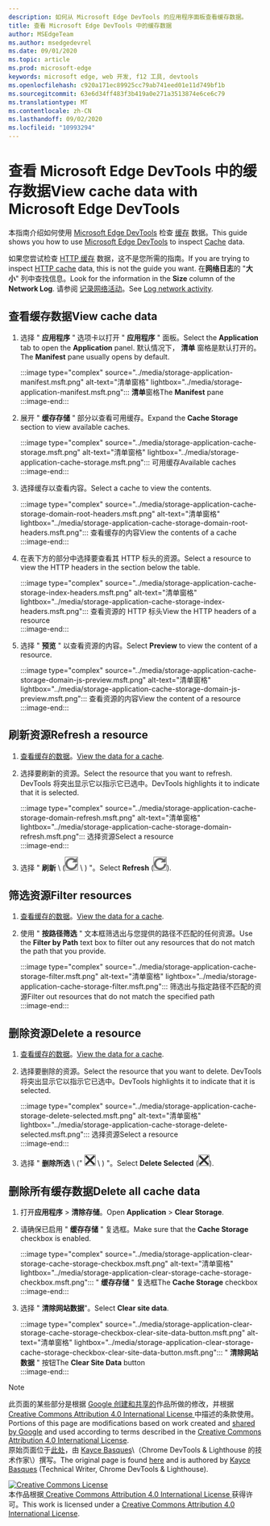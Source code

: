 ```yaml
---
description: 如何从 Microsoft Edge DevTools 的应用程序面板查看缓存数据。
title: 查看 Microsoft Edge DevTools 中的缓存数据
author: MSEdgeTeam
ms.author: msedgedevrel
ms.date: 09/01/2020
ms.topic: article
ms.prod: microsoft-edge
keywords: microsoft edge, web 开发, f12 工具, devtools
ms.openlocfilehash: c920a171ec89925cc79ab741eed01e11d749bf1b
ms.sourcegitcommit: 63e6d34ff483f3b419a0e271a3513874e6ce6c79
ms.translationtype: MT
ms.contentlocale: zh-CN
ms.lasthandoff: 09/02/2020
ms.locfileid: "10993294"
---
```

<!-- Copyright Kayce Basques 

   Licensed under the Apache License, Version 2.0 (the "License");
   you may not use this file except in compliance with the License.
   You may obtain a copy of the License at

       https://www.apache.org/licenses/LICENSE-2.0

   Unless required by applicable law or agreed to in writing, software
   distributed under the License is distributed on an "AS IS" BASIS,
   WITHOUT WARRANTIES OR CONDITIONS OF ANY KIND, either express or implied.
   See the License for the specific language governing permissions and
   limitations under the License.  -->





# <span data-ttu-id="78447-104">查看 Microsoft Edge DevTools 中的缓存数据</span><span class="sxs-lookup"><span data-stu-id="78447-104">View cache data with Microsoft Edge DevTools</span></span>   



<span data-ttu-id="78447-105">本指南介绍如何使用 [Microsoft Edge DevTools][MicrosoftEdgeDevTools] 检查 [缓存][MDNCache] 数据。</span><span class="sxs-lookup"><span data-stu-id="78447-105">This guide shows you how to use [Microsoft Edge DevTools][MicrosoftEdgeDevTools] to inspect [Cache][MDNCache] data.</span></span>  

<span data-ttu-id="78447-106">如果您尝试检查 [HTTP 缓存][MDNHTTPCaching] 数据，这不是您所需的指南。</span><span class="sxs-lookup"><span data-stu-id="78447-106">If you are trying to inspect [HTTP cache][MDNHTTPCaching] data, this is not the guide you want.</span></span>  <span data-ttu-id="78447-107">在**网络日志**的 "**大小**" 列中查找信息。</span><span class="sxs-lookup"><span data-stu-id="78447-107">Look for the information in the **Size** column of the **Network Log**.</span></span>  <span data-ttu-id="78447-108">请参阅 [记录网络活动][DevtoolsNetworkLogActivity]。</span><span class="sxs-lookup"><span data-stu-id="78447-108">See [Log network activity][DevtoolsNetworkLogActivity].</span></span>  

## <span data-ttu-id="78447-109">查看缓存数据</span><span class="sxs-lookup"><span data-stu-id="78447-109">View cache data</span></span>   

1.  <span data-ttu-id="78447-110">选择 " **应用程序** " 选项卡以打开 " **应用程序** " 面板。</span><span class="sxs-lookup"><span data-stu-id="78447-110">Select the **Application** tab to open the **Application** panel.</span></span>  <span data-ttu-id="78447-111">默认情况下， **清单** 窗格是默认打开的。</span><span class="sxs-lookup"><span data-stu-id="78447-111">The **Manifest** pane usually opens by default.</span></span>  
    
    :::image type="complex" source="../media/storage-application-manifest.msft.png" alt-text="清单窗格" lightbox="../media/storage-application-manifest.msft.png":::
       <span data-ttu-id="78447-113">**清单**窗格</span><span class="sxs-lookup"><span data-stu-id="78447-113">The **Manifest** pane</span></span>  
    :::image-end:::  
    
1.  <span data-ttu-id="78447-114">展开 " **缓存存储** " 部分以查看可用缓存。</span><span class="sxs-lookup"><span data-stu-id="78447-114">Expand the **Cache Storage** section to view available caches.</span></span>  
    
    :::image type="complex" source="../media/storage-application-cache-storage.msft.png" alt-text="清单窗格" lightbox="../media/storage-application-cache-storage.msft.png":::
       <span data-ttu-id="78447-116">可用缓存</span><span class="sxs-lookup"><span data-stu-id="78447-116">Available caches</span></span>  
    :::image-end:::  
    
1.  <span data-ttu-id="78447-117">选择缓存以查看内容。</span><span class="sxs-lookup"><span data-stu-id="78447-117">Select a cache to view the contents.</span></span>  
    
    :::image type="complex" source="../media/storage-application-cache-storage-domain-root-headers.msft.png" alt-text="清单窗格" lightbox="../media/storage-application-cache-storage-domain-root-headers.msft.png":::
       <span data-ttu-id="78447-119">查看缓存的内容</span><span class="sxs-lookup"><span data-stu-id="78447-119">View the contents of a cache</span></span>  
    :::image-end:::  
    
1.  <span data-ttu-id="78447-120">在表下方的部分中选择要查看其 HTTP 标头的资源。</span><span class="sxs-lookup"><span data-stu-id="78447-120">Select a resource to view the HTTP headers in the section below the table.</span></span>  
    
    :::image type="complex" source="../media/storage-application-cache-storage-index-headers.msft.png" alt-text="清单窗格" lightbox="../media/storage-application-cache-storage-index-headers.msft.png":::
       <span data-ttu-id="78447-122">查看资源的 HTTP 标头</span><span class="sxs-lookup"><span data-stu-id="78447-122">View the HTTP headers of a resource</span></span>  
    :::image-end:::  
    
1.  <span data-ttu-id="78447-123">选择 " **预览** " 以查看资源的内容。</span><span class="sxs-lookup"><span data-stu-id="78447-123">Select **Preview** to view the content of a resource.</span></span>  
    
    :::image type="complex" source="../media/storage-application-cache-storage-domain-js-preview.msft.png" alt-text="清单窗格" lightbox="../media/storage-application-cache-storage-domain-js-preview.msft.png":::
       <span data-ttu-id="78447-125">查看资源的内容</span><span class="sxs-lookup"><span data-stu-id="78447-125">View the content of a resource</span></span>  
    :::image-end:::  
    
## <span data-ttu-id="78447-126">刷新资源</span><span class="sxs-lookup"><span data-stu-id="78447-126">Refresh a resource</span></span>   

1.  <span data-ttu-id="78447-127">[查看缓存的数据](#view-cache-data)。</span><span class="sxs-lookup"><span data-stu-id="78447-127">[View the data for a cache](#view-cache-data).</span></span>  
1.  <span data-ttu-id="78447-128">选择要刷新的资源。</span><span class="sxs-lookup"><span data-stu-id="78447-128">Select the resource that you want to refresh.</span></span>  <span data-ttu-id="78447-129">DevTools 将突出显示它以指示它已选中。</span><span class="sxs-lookup"><span data-stu-id="78447-129">DevTools highlights it to indicate that it is selected.</span></span>  
    
    :::image type="complex" source="../media/storage-application-cache-storage-domain-refresh.msft.png" alt-text="清单窗格" lightbox="../media/storage-application-cache-storage-domain-refresh.msft.png":::
       <span data-ttu-id="78447-131">选择资源</span><span class="sxs-lookup"><span data-stu-id="78447-131">Select a resource</span></span>  
    :::image-end:::  
    
1.  <span data-ttu-id="78447-132">选择 " **刷新** \ (![ 刷新 ][ImageRefreshIcon] \ ) "。</span><span class="sxs-lookup"><span data-stu-id="78447-132">Select **Refresh** \(![Refresh][ImageRefreshIcon]\).</span></span>  
    
## <span data-ttu-id="78447-133">筛选资源</span><span class="sxs-lookup"><span data-stu-id="78447-133">Filter resources</span></span>   

1.  <span data-ttu-id="78447-134">[查看缓存的数据](#view-cache-data)。</span><span class="sxs-lookup"><span data-stu-id="78447-134">[View the data for a cache](#view-cache-data).</span></span>  
1.  <span data-ttu-id="78447-135">使用 " **按路径筛选** " 文本框筛选出与您提供的路径不匹配的任何资源。</span><span class="sxs-lookup"><span data-stu-id="78447-135">Use the **Filter by Path** text box to filter out any resources that do not match the path that you provide.</span></span>  
    
    :::image type="complex" source="../media/storage-application-cache-storage-filter.msft.png" alt-text="清单窗格" lightbox="../media/storage-application-cache-storage-filter.msft.png":::
       <span data-ttu-id="78447-137">筛选出与指定路径不匹配的资源</span><span class="sxs-lookup"><span data-stu-id="78447-137">Filter out resources that do not match the specified path</span></span>  
    :::image-end:::  
    
## <span data-ttu-id="78447-138">删除资源</span><span class="sxs-lookup"><span data-stu-id="78447-138">Delete a resource</span></span>   

1.  <span data-ttu-id="78447-139">[查看缓存的数据](#view-cache-data)。</span><span class="sxs-lookup"><span data-stu-id="78447-139">[View the data for a cache](#view-cache-data).</span></span>  
1.  <span data-ttu-id="78447-140">选择要删除的资源。</span><span class="sxs-lookup"><span data-stu-id="78447-140">Select the resource that you want to delete.</span></span>  <span data-ttu-id="78447-141">DevTools 将突出显示它以指示它已选中。</span><span class="sxs-lookup"><span data-stu-id="78447-141">DevTools highlights it to indicate that it is selected.</span></span>  
    
    :::image type="complex" source="../media/storage-application-cache-storage-delete-selected.msft.png" alt-text="清单窗格" lightbox="../media/storage-application-cache-storage-delete-selected.msft.png":::
       <span data-ttu-id="78447-143">选择资源</span><span class="sxs-lookup"><span data-stu-id="78447-143">Select a resource</span></span>  
    :::image-end:::  
    
1.  <span data-ttu-id="78447-144">选择 " **删除所选** \ (" ![ 删除所选 ][ImageDeleteIcon] \ ) "。</span><span class="sxs-lookup"><span data-stu-id="78447-144">Select **Delete Selected** \(![Delete Selected][ImageDeleteIcon]\).</span></span>  
    
## <span data-ttu-id="78447-145">删除所有缓存数据</span><span class="sxs-lookup"><span data-stu-id="78447-145">Delete all cache data</span></span>   

1.  <span data-ttu-id="78447-146">打开**应用程序**  >  **清除存储**。</span><span class="sxs-lookup"><span data-stu-id="78447-146">Open **Application** > **Clear Storage**.</span></span>  
1.  <span data-ttu-id="78447-147">请确保已启用 " **缓存存储** " 复选框。</span><span class="sxs-lookup"><span data-stu-id="78447-147">Make sure that the **Cache Storage** checkbox is enabled.</span></span>  
    
    :::image type="complex" source="../media/storage-application-clear-storage-cache-storage-checkbox.msft.png" alt-text="清单窗格" lightbox="../media/storage-application-clear-storage-cache-storage-checkbox.msft.png":::
       <span data-ttu-id="78447-149">" **缓存存储** " 复选框</span><span class="sxs-lookup"><span data-stu-id="78447-149">The **Cache Storage** checkbox</span></span>  
    :::image-end:::  
    
1.  <span data-ttu-id="78447-150">选择 " **清除网站数据**"。</span><span class="sxs-lookup"><span data-stu-id="78447-150">Select **Clear site data**.</span></span>  
    
    :::image type="complex" source="../media/storage-application-clear-storage-cache-storage-checkbox-clear-site-data-button.msft.png" alt-text="清单窗格" lightbox="../media/storage-application-clear-storage-cache-storage-checkbox-clear-site-data-button.msft.png":::
       <span data-ttu-id="78447-152">" **清除网站数据** " 按钮</span><span class="sxs-lookup"><span data-stu-id="78447-152">The **Clear Site Data** button</span></span>  
    :::image-end:::  
    
<!--  
  


-->  

<!-- image links -->  

[ImageDeleteIcon]: ../media/delete-icon.msft.png  
[ImageRefreshIcon]: ../media/refresh-icon.msft.png  

<!-- links -->  

[MicrosoftEdgeDevTools]: ../../devtools-guide-chromium.md "Microsoft Edge (Chromium) 开发工具 |Microsoft 文档"  
[DevtoolsNetworkLogActivity]: ../network/index.md#log-network-activity  "记录网络活动 |Microsoft 文档"  

[MDNCache]: https://developer.mozilla.org/docs/Web/API/Cache "缓存 |MDN"  
[MDNHTTPCaching]: https://developer.mozilla.org/docs/Web/HTTP/Caching "HTTP 缓存 |MDN"  

> [!NOTE]
> <span data-ttu-id="78447-157">此页面的某些部分是根据 [Google 创建和共享的][GoogleSitePolicies]作品所做的修改，并根据[ Creative Commons Attribution 4.0 International License ][CCA4IL]中描述的条款使用。</span><span class="sxs-lookup"><span data-stu-id="78447-157">Portions of this page are modifications based on work created and [shared by Google][GoogleSitePolicies] and used according to terms described in the [Creative Commons Attribution 4.0 International License][CCA4IL].</span></span>  
> <span data-ttu-id="78447-158">原始页面位于[此处](https://developers.google.com/web/tools/chrome-devtools/storage/cache)，由 [Kayce Basques][KayceBasques]\（Chrome DevTools \& Lighthouse 的技术作家\）撰写。</span><span class="sxs-lookup"><span data-stu-id="78447-158">The original page is found [here](https://developers.google.com/web/tools/chrome-devtools/storage/cache) and is authored by [Kayce Basques][KayceBasques] \(Technical Writer, Chrome DevTools \& Lighthouse\).</span></span>  

[![Creative Commons License][CCby4Image]][CCA4IL]  
<span data-ttu-id="78447-160">本作品根据[ Creative Commons Attribution 4.0 International License ][CCA4IL]获得许可。</span><span class="sxs-lookup"><span data-stu-id="78447-160">This work is licensed under a [Creative Commons Attribution 4.0 International License][CCA4IL].</span></span>  

[CCA4IL]: https://creativecommons.org/licenses/by/4.0  
[CCby4Image]: https://i.creativecommons.org/l/by/4.0/88x31.png  
[GoogleSitePolicies]: https://developers.google.com/terms/site-policies  
[KayceBasques]: https://developers.google.com/web/resources/contributors/kaycebasques  
